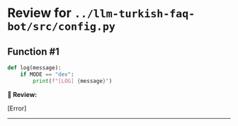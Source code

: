 # Review for `../llm-turkish-faq-bot/src/config.py`

## Function #1

```python
def log(message):
    if MODE == "dev":
        print(f"[LOG] {message}")
```
**💬 Review:**

[Error]

---

